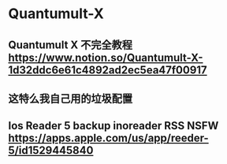 # Quantumult-X 
## Quantumult X 不完全教程 https://www.notion.so/Quantumult-X-1d32ddc6e61c4892ad2ec5ea47f00917 
## 这特么我自己用的垃圾配置
## Ios Reader 5 backup inoreader RSS NSFW  https://apps.apple.com/us/app/reeder-5/id1529445840

